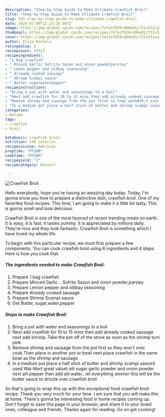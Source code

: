 ```yaml
---
description: "Step-by-Step Guide to Make Ultimate Crawfish Broil"
title: "Step-by-Step Guide to Make Ultimate Crawfish Broil"
slug: 535-step-by-step-guide-to-make-ultimate-crawfish-broil
date: 2020-07-09T12:13:20.687Z
image: https://img-global.cpcdn.com/recipes/7e7a1f926c406e01/751x532cq70/crawfish-broil-recipe-main-photo.jpg
thumbnail: https://img-global.cpcdn.com/recipes/7e7a1f926c406e01/751x532cq70/crawfish-broil-recipe-main-photo.jpg
cover: https://img-global.cpcdn.com/recipes/7e7a1f926c406e01/751x532cq70/crawfish-broil-recipe-main-photo.jpg
author: Eliza Nichols
ratingvalue: 5
reviewcount: 45523
recipeingredient:
- "1 bag crawfish"
- " Minced Garlic Sofrito Sazon and onion powderparsley"
- " Lemon pepper and oldbay seasoning"
- " Already cooked sausage"
- " Shrimp Scampi sauce"
- " Butter sugarwaterpepper"
recipeinstructions:
- "Bring a pot with water and seasonings to a boil"
- "Next add crawfish for 10 to 15 mins then add already cooked sausage next add shrimp..Take the pot off of the stove as soon as the shrimp turn pink"
- "Remove shrimp and sausage from the pot first so they won&#39;t over cook.Then place in another pot or bowl next place crawfish in the same bowl as the shrimp and sausage"
- "In a medium pot place a half stick of butter and shrimp scampi sauce(I used Wal-Mart great value) alil sugar garlic powder and onion powder next alil pepper then add alil water...let everything simmer this will be the butter sauce to drizzle over crawfish broil"
categories:
- Recipe
tags:
- crawfish
- broil

katakunci: crawfish broil 
nutrition: 148 calories
recipecuisine: American
preptime: "PT18M"
cooktime: "PT36M"
recipeyield: "2"
recipecategory: Dessert

---
```



![Crawfish Broil](https://img-global.cpcdn.com/recipes/7e7a1f926c406e01/751x532cq70/crawfish-broil-recipe-main-photo.jpg)

Hello everybody, hope you're having an amazing day today. Today, I'm gonna show you how to prepare a distinctive dish, crawfish broil. One of my favorites food recipes. This time, I am going to make it a little bit tasty. This is gonna smell and look delicious.



Crawfish Broil is one of the most favored of recent trending meals on earth. It is easy, it is fast, it tastes yummy. It is appreciated by millions daily. They're nice and they look fantastic. Crawfish Broil is something which I have loved my whole life.


To begin with this particular recipe, we must first prepare a few components. You can cook crawfish broil using 6 ingredients and 4 steps. Here is how you cook that.

<!--inarticleads1-->

##### The ingredients needed to make Crawfish Broil:

1. Prepare 1 bag crawfish
1. Prepare  Minced Garlic... Sofrito Sazon and onion powder,parsley
1. Prepare  Lemon pepper and oldbay seasoning
1. Prepare  Already cooked sausage
1. Prepare  Shrimp Scampi sauce
1. Get  Butter, sugar,water,pepper




<!--inarticleads2-->

##### Steps to make Crawfish Broil:

1. Bring a pot with water and seasonings to a boil
1. Next add crawfish for 10 to 15 mins then add already cooked sausage next add shrimp..Take the pot off of the stove as soon as the shrimp turn pink
1. Remove shrimp and sausage from the pot first so they won&#39;t over cook.Then place in another pot or bowl next place crawfish in the same bowl as the shrimp and sausage
1. In a medium pot place a half stick of butter and shrimp scampi sauce(I used Wal-Mart great value) alil sugar garlic powder and onion powder next alil pepper then add alil water...let everything simmer this will be the butter sauce to drizzle over crawfish broil




So that's going to wrap this up with this exceptional food crawfish broil recipe. Thank you very much for your time. I am sure that you will make this at home. There's gonna be interesting food in home recipes coming up. Don't forget to save this page in your browser, and share it to your loved ones, colleague and friends. Thanks again for reading. Go on get cooking!

